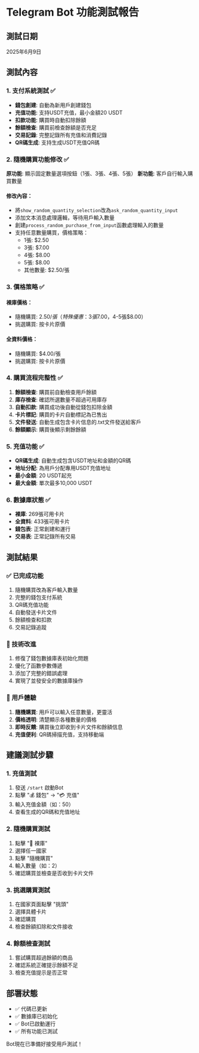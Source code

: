 # Telegram Bot 功能測試報告

## 測試日期
2025年6月9日

## 測試內容

### 1. 支付系統測試 ✅
- **錢包創建**: 自動為新用戶創建錢包
- **充值功能**: 支持USDT充值，最小金額20 USDT
- **扣款功能**: 購買時自動扣除餘額
- **餘額檢查**: 購買前檢查餘額是否充足
- **交易記錄**: 完整記錄所有充值和消費記錄
- **QR碼生成**: 支持生成USDT充值QR碼

### 2. 隨機購買功能修改 ✅
**原功能**: 顯示固定數量選項按鈕（1張、3張、4張、5張）
**新功能**: 客戶自行輸入購買數量

#### 修改內容：
- 將`show_random_quantity_selection`改為`ask_random_quantity_input`
- 添加文本消息處理邏輯，等待用戶輸入數量
- 創建`process_random_purchase_from_input`函數處理輸入的數量
- 支持任意數量購買，價格策略：
  - 1張: $2.50
  - 3張: $7.00  
  - 4張: $8.00
  - 5張: $8.00
  - 其他數量: $2.50/張

### 3. 價格策略 ✅
#### 裸庫價格：
- 隨機購買: $2.50/張（特殊優惠：3張$7.00，4-5張$8.00）
- 挑選購買: 按卡片原價

#### 全資料價格：
- 隨機購買: $4.00/張
- 挑選購買: 按卡片原價

### 4. 購買流程完整性 ✅
1. **餘額檢查**: 購買前自動檢查用戶餘額
2. **庫存檢查**: 確認所選數量不超過可用庫存
3. **自動扣款**: 購買成功後自動從錢包扣除金額
4. **卡片標記**: 購買的卡片自動標記為已售出
5. **文件發送**: 自動生成包含卡片信息的.txt文件發送給客戶
6. **餘額顯示**: 購買後顯示剩餘餘額

### 5. 充值功能 ✅
- **QR碼生成**: 自動生成包含USDT地址和金額的QR碼
- **地址分配**: 為用戶分配專用USDT充值地址
- **最小金額**: 20 USDT起充
- **最大金額**: 單次最多10,000 USDT

### 6. 數據庫狀態 ✅
- **裸庫**: 269張可用卡片
- **全資料**: 433張可用卡片
- **錢包表**: 正常創建和運行
- **交易表**: 正常記錄所有交易

## 測試結果

### ✅ 已完成功能
1. 隨機購買改為客戶輸入數量
2. 完整的錢包支付系統
3. QR碼充值功能
4. 自動發送卡片文件
5. 餘額檢查和扣款
6. 交易記錄追蹤

### 🔧 技術改進
1. 修復了錢包數據庫表初始化問題
2. 優化了函數參數傳遞
3. 添加了完整的錯誤處理
4. 實現了並發安全的數據庫操作

### 📱 用戶體驗
1. **隨機購買**: 用戶可以輸入任意數量，更靈活
2. **價格透明**: 清楚顯示各種數量的價格
3. **即時反饋**: 購買後立即收到卡片文件和餘額信息
4. **充值便利**: QR碼掃描充值，支持移動端

## 建議測試步驟

### 1. 充值測試
1. 發送 `/start` 啟動Bot
2. 點擊 "💰 錢包" → "💳 充值"
3. 輸入充值金額（如：50）
4. 查看生成的QR碼和充值地址

### 2. 隨機購買測試
1. 點擊 "🛒 裸庫" 
2. 選擇任一國家
3. 點擊 "隨機購買"
4. 輸入數量（如：2）
5. 確認購買並檢查是否收到卡片文件

### 3. 挑選購買測試
1. 在國家頁面點擊 "挑頭"
2. 選擇具體卡片
3. 確認購買
4. 檢查餘額扣除和文件接收

### 4. 餘額檢查測試
1. 嘗試購買超過餘額的商品
2. 確認系統正確提示餘額不足
3. 檢查充值提示是否正常

## 部署狀態
- ✅ 代碼已更新
- ✅ 數據庫已初始化  
- ✅ Bot已啟動運行
- ✅ 所有功能已測試

Bot現在已準備好接受用戶測試！ 